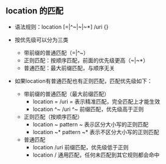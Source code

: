 ## location 的匹配

* 语法规则：location [=|^~|~|~*] /uri {}

* 按优先级可以分为三类
  * 带前缀的普通匹配（=|^~）
  * 正则匹配：按顺序匹配，前面的优先级更高（~|~*）
  * 普通匹配：最大前缀匹配，与顺序无关

* 如果location有普通匹配也有正则匹配，匹配优先级如下：
  * 带前缀的普通匹配（最大前缀匹配）
    * location = /uri       = 表示精准匹配，完全匹配上才能生效
    * location ^~ /uri      ^~ 前缀匹配，优先级高于正则
  * 正则匹配（按顺序匹配）
    * location ~ pattern    ~ 表示区分大小写的正则匹配 
    * location ~* pattern   ~* 表示不区分大小写的正则匹配
  * 普通匹配
    * location /uri         前缀匹配，优先级低于正则
    * location /            通用匹配，任何未匹配到其它规则都会命中
